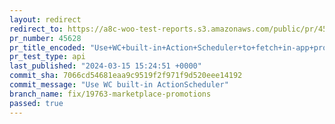 ```yaml
---
layout: redirect
redirect_to: https://a8c-woo-test-reports.s3.amazonaws.com/public/pr/45628/api/index.html
pr_number: 45628
pr_title_encoded: "Use+WC+built-in+Action+Scheduler+to+fetch+in-app+promotions"
pr_test_type: api
last_published: "2024-03-15 15:24:51 +0000"
commit_sha: 7066cd54681eaa9c9519f2f971f9d520eee14192
commit_message: "Use WC built-in ActionScheduler"
branch_name: fix/19763-marketplace-promotions
passed: true
---
```

